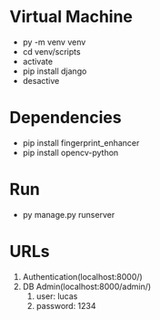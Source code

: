 # Virtual Machine 
* py -m venv venv
* cd venv/scripts 
* activate 
* pip install django
* desactive

# Dependencies

* pip install fingerprint_enhancer
* pip install opencv-python

# Run 
* py manage.py runserver

# URLs
1. Authentication(localhost:8000/)
2. DB Admin(localhost:8000/admin/)
    1. user: lucas
    2. password: 1234